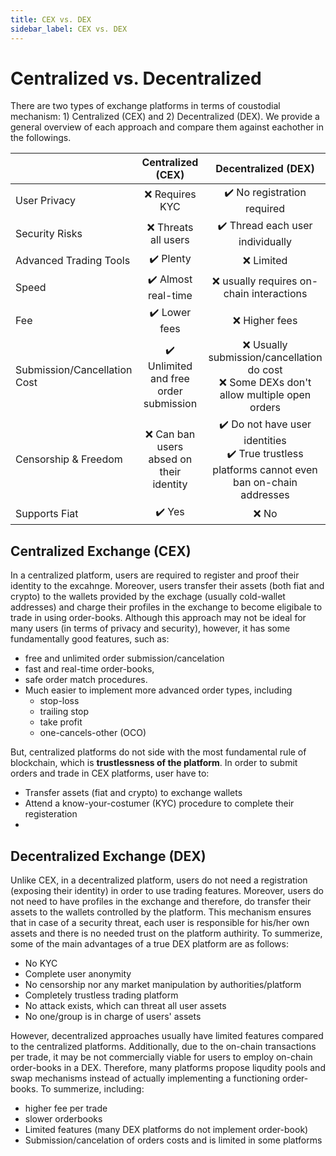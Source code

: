 ```yaml
---
title: CEX vs. DEX
sidebar_label: CEX vs. DEX
---
```


# Centralized vs. Decentralized
There are two types of exchange platforms in terms of coustodial mechanism: 1) Centralized (CEX) and 2) Decentralized (DEX). We provide a general overview of each approach and compare them against eachother in the followings.

|  | Centralized (CEX) | Decentralized (DEX) |
|---|:---:|:---:|
| User Privacy  | :x: Requires KYC | :heavy_check_mark: No registration required |
| Security Risks | :x: Threats all users | :heavy_check_mark: Thread each user individually |
| Advanced Trading Tools | :heavy_check_mark: Plenty | :x: Limited |
| Speed | :heavy_check_mark: Almost real-time | :x: usually requires on-chain interactions |
| Fee | :heavy_check_mark: Lower fees | :x:   Higher fees |
| Submission/Cancellation Cost | :heavy_check_mark: Unlimited and free order submission | :x: Usually submission/cancellation do cost <br/> :x: Some DEXs don't allow multiple open orders |
|Censorship & Freedom | :x: Can ban users absed on their identity | :heavy_check_mark: Do not have user identities <br/> :heavy_check_mark: True trustless platforms cannot even ban on-chain addresses |
|Supports Fiat| :heavy_check_mark: Yes | :x: No|

## Centralized Exchange (CEX)
In a centralized platform, users are required to register and proof their identity to the excahnge. Moreover, users transfer their assets (both fiat and crypto) to the wallets provided by the exchage (usually cold-wallet addresses) and charge their profiles in the exchange to become eligibale to trade in using order-books. Although this approach may not be ideal for many users (in terms of privacy and security), however, it has some fundamentally good features, such as:

* free and unlimited order submission/cancelation
* fast and real-time order-books, 
* safe order match procedures. 
* Much easier to implement more advanced order types, including
    * stop-loss
    * trailing stop
    * take profit 
    * one-cancels-other (OCO)

But, centralized platforms do not side with the most fundamental rule of blockchain, which is **trustlessness of the  platform**. In order to submit orders and trade in CEX platforms, user have to:
* Transfer assets (fiat and crypto) to exchange wallets
* Attend a know-your-costumer (KYC) procedure to complete their registeration
* 

## Decentralized Exchange (DEX)
Unlike CEX, in a decentralized platform, users do not need a registration (exposing their identity) in order to use trading features. Moreover, users do not need to have profiles in the exchange and therefore, do transfer their assets to the wallets controlled by the platform. This mechanism ensures that in case of a security threat, each user is responsible for his/her own assets and there is no needed trust on the platform authirity. To summerize, some of the main advantages of a true DEX platform are as follows:
* No KYC
* Complete user anonymity
* No censorship nor any market manipulation by authorities/platform
* Completely trustless trading platform
* No attack exists, which can threat all user assets
* No one/group is in charge of users' assets

However, decentralized approaches usually have limited features compared to the centralized platforms. Additionally, due to the on-chain transactions per trade, it may be not commercially viable for users to employ on-chain order-books in a DEX. Therefore, many platforms propose liqudity pools and swap mechanisms instead of actually implementing a functioning order-books. To summerize,  including:
* higher fee per trade
* slower orderbooks
* Limited features (many DEX platforms do not implement order-book)
* Submission/cancelation of orders costs and is limited in some platforms